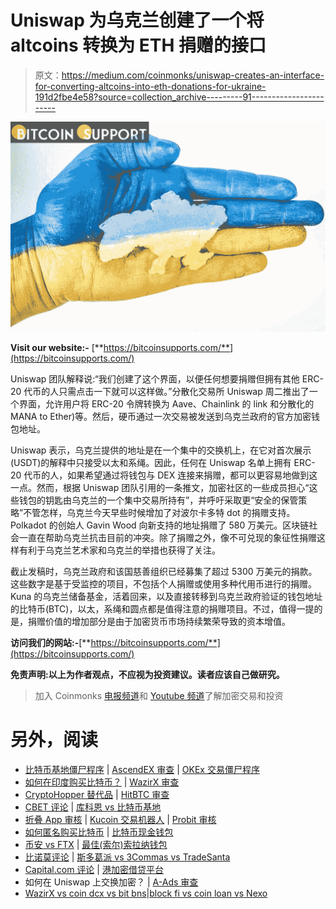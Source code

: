 # Uniswap 为乌克兰创建了一个将 altcoins 转换为 ETH 捐赠的接口

> 原文：<https://medium.com/coinmonks/uniswap-creates-an-interface-for-converting-altcoins-into-eth-donations-for-ukraine-191d2fbe4e58?source=collection_archive---------91----------------------->

![](img/4b6908e8e78c7418bbd65bebe4ba2211.png)

**Visit our website:-** [**https://bitcoinsupports.com/**](https://bitcoinsupports.com/)

Uniswap 团队解释说:“我们创建了这个界面，以便任何想要捐赠但拥有其他 ERC-20 代币的人只需点击一下就可以这样做。”分散化交易所 Uniswap 周二推出了一个界面，允许用户将 ERC-20 令牌转换为 Aave、Chainlink 的 link 和分散化的 MANA to Ether)等。然后，硬币通过一次交易被发送到乌克兰政府的官方加密钱包地址。

Uniswap 表示，乌克兰提供的地址是在一个集中的交换机上，在它对首次展示(USDT)的解释中只接受以太和系绳。因此，任何在 Uniswap 名单上拥有 ERC-20 代币的人，如果希望通过将钱包与 DEX 连接来捐赠，都可以更容易地做到这一点。然而，根据 Uniswap 团队引用的一条推文，加密社区的一些成员担心“这些钱包的钥匙由乌克兰的一个集中交易所持有”，并呼吁采取更“安全的保管策略”不管怎样，乌克兰今天早些时候增加了对波尔卡多特 dot 的捐赠支持。Polkadot 的创始人 Gavin Wood 向新支持的地址捐赠了 580 万美元。区块链社会一直在帮助乌克兰抗击目前的冲突。除了捐赠之外，像不可兑现的象征性捐赠这样有利于乌克兰艺术家和乌克兰的举措也获得了关注。

截止发稿时，乌克兰政府和该国慈善组织已经募集了超过 5300 万美元的捐款。这些数字是基于受监控的项目，不包括个人捐赠或使用多种代用币进行的捐赠。Kuna 的乌克兰储备基金，活着回来，以及直接转移到乌克兰政府验证的钱包地址的比特币(BTC)，以太，系绳和圆点都是值得注意的捐赠项目。不过，值得一提的是，捐赠价值的增加部分是由于加密货币市场持续繁荣导致的资本增值。

**访问我们的网站:-**[**https://bitcoinsupports.com/**](https://bitcoinsupports.com/)

**免责声明:以上为作者观点，不应视为投资建议。读者应该自己做研究。**

> 加入 Coinmonks [电报频道](https://t.me/coincodecap)和 [Youtube 频道](https://www.youtube.com/c/coinmonks/videos)了解加密交易和投资

# 另外，阅读

*   [比特币基地僵尸程序](/coinmonks/coinbase-bots-ac6359e897f3) | [AscendEX 审查](/coinmonks/ascendex-review-53e829cf75fa) | [OKEx 交易僵尸程序](/coinmonks/okex-trading-bots-234920f61e60)
*   [如何在印度购买比特币？](/coinmonks/buy-bitcoin-in-india-feb50ddfef94) | [WazirX 审查](/coinmonks/wazirx-review-5c811b074f5b)
*   [CryptoHopper 替代品](/coinmonks/cryptohopper-alternatives-d67287b16d27) | [HitBTC 审查](/coinmonks/hitbtc-review-c5143c5d53c2)
*   [CBET 评论](https://coincodecap.com/cbet-casino-review) | [库科恩 vs 比特币基地](https://coincodecap.com/kucoin-vs-coinbase)
*   [折叠 App 审核](https://coincodecap.com/fold-app-review) | [Kucoin 交易机器人](/coinmonks/kucoin-trading-bot-automate-your-trades-8cf0ca2138e0) | [Probit 审核](https://coincodecap.com/probit-review)
*   [如何匿名购买比特币](https://coincodecap.com/buy-bitcoin-anonymously) | [比特币现金钱包](https://coincodecap.com/bitcoin-cash-wallets)
*   [币安 vs FTX](https://coincodecap.com/binance-vs-ftx) | [最佳(索尔)索拉纳钱包](https://coincodecap.com/solana-wallets)
*   [比诺莫评论](https://coincodecap.com/binomo-review) | [斯多葛派 vs 3Commas vs TradeSanta](https://coincodecap.com/stoic-vs-3commas-vs-tradesanta)
*   [Capital.com 评论](https://coincodecap.com/capital-com-review) | [港加密借贷平台](https://coincodecap.com/crypto-lending-hong-kong)
*   如何在 Uniswap 上交换加密？ | [A-Ads 审查](https://coincodecap.com/a-ads-review)
*   [WazirX vs coin dcx vs bit bns](/coinmonks/wazirx-vs-coindcx-vs-bitbns-149f4f19a2f1)|[block fi vs coin loan vs Nexo](/coinmonks/blockfi-vs-coinloan-vs-nexo-cb624635230d)